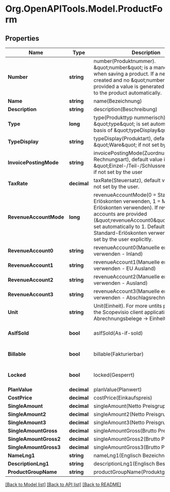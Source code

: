 
# Org.OpenAPITools.Model.ProductForm

## Properties

Name | Type | Description | Notes
------------ | ------------- | ------------- | -------------
**Number** | **string** | number(Produktnummer). \&quot;number\&quot; is a mandatory field when saving a product. If a new product is created and no \&quot;number\&quot; provided a value is generated and assigned to the product automatically. | [optional] 
**Name** | **string** | name(Bezeichnung) | [optional] 
**Description** | **string** | description(Beschreibung) | [optional] 
**Type** | **long** | type(Produkttyp nummerisch) \&quot;type\&quot; is set automtically on the basis of \&quot;typeDisplay\&quot;.  | [optional] [readonly] 
**TypeDisplay** | **string** | typeDisplay(Produktart), default value is \&quot;Ware\&quot; if not set by the user. | [optional] 
**InvoicePostingMode** | **string** | invoicePostingMode(Zuordnung Rechnungsart), default value is \&quot;Einzel-/Teil-/Schlussrechnung\&quot; if not set by the user   | [optional] 
**TaxRate** | **decimal** | taxRate(Steuersatz), default value is 0% if not set by the user. | [optional] 
**RevenueAccountMode** | **long** | revenueAccountMode(0 &#x3D; Standard-Erlöskonten verwenden, 1 &#x3D; Manuelle Erlöskonten verwenden). If revenue accounts are provided (\&quot;revenueAccount0\&quot;, etc.), it is set automatically to 1. Default value is 0 Standard-Erlöskonten verwenden) if not set by the user explicitly.  | [optional] 
**RevenueAccount0** | **string** | revenueAccount0(Manuelle erlöskonten verwenden - Inland) | [optional] 
**RevenueAccount1** | **string** | revenueAccount1(Manuelle erlöskonten verwenden - EU Ausland) | [optional] 
**RevenueAccount2** | **string** | revenueAccount2(Manuelle erlöskonten verwenden - Ausland) | [optional] 
**RevenueAccount3** | **string** | revenueAccount3(Manuelle erlöskonten verwenden - Abschlagsrechnungen) | [optional] 
**Unit** | **string** | Unit(Einheit). For more untits please check the Scopevisio client application, catalog Abrechnungsbelege -&gt; Einheit. | 
**AsIfSold** | **bool** | asIfSold(As-if-sold) | [optional] [default to false]
**Billable** | **bool** | billable(Fakturierbar) | [optional] [default to false]
**Locked** | **bool** | locked(Gesperrt) | [optional] [default to false]
**PlanValue** | **decimal** | planValue(Planwert) | [optional] 
**CostPrice** | **decimal** | costPrice(Einkaufspreis) | [optional] 
**SingleAmount** | **decimal** | singleAmount(Netto Preisgruppe 1) | [optional] 
**SingleAmount2** | **decimal** | singleAmount2(Netto Preisgruppe 2) | [optional] 
**SingleAmount3** | **decimal** | singleAmount3(Netto Preisgruppe 3) | [optional] 
**SingleAmountGross** | **decimal** | singleAmountGross(Brutto Preisgruppe 1) | [optional] 
**SingleAmountGross2** | **decimal** | singleAmountGross2(Brutto Preisgruppe 2) | [optional] 
**SingleAmountGross3** | **decimal** | singleAmountGross3(Brutto Preisgruppe 3) | [optional] 
**NameLng1** | **string** | nameLng1(Englisch Bezeichnung) | [optional] 
**DescriptionLng1** | **string** | descriptionLng1(Englisch Beschreibung) | [optional] 
**ProductGroupName** | **string** | productGroupName(Produktgruppen) | [optional] 

[[Back to Model list]](../README.md#documentation-for-models)
[[Back to API list]](../README.md#documentation-for-api-endpoints)
[[Back to README]](../README.md)

